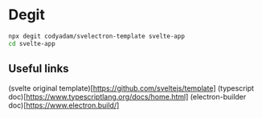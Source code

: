 # Degit

```bash
npx degit codyadam/svelectron-template svelte-app
cd svelte-app
```

## Useful links

(svelte original template)[https://github.com/sveltejs/template]
(typescript doc)[https://www.typescriptlang.org/docs/home.html]
(electron-builder doc)[https://www.electron.build/]
